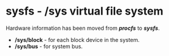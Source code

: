 # sysfs - /sys virtual file system 
Hardware information has been moved from ***procfs*** to ***sysfs***.

- **/sys/block** - for each block device in the system.
- **/sys/bus** - for system bus.